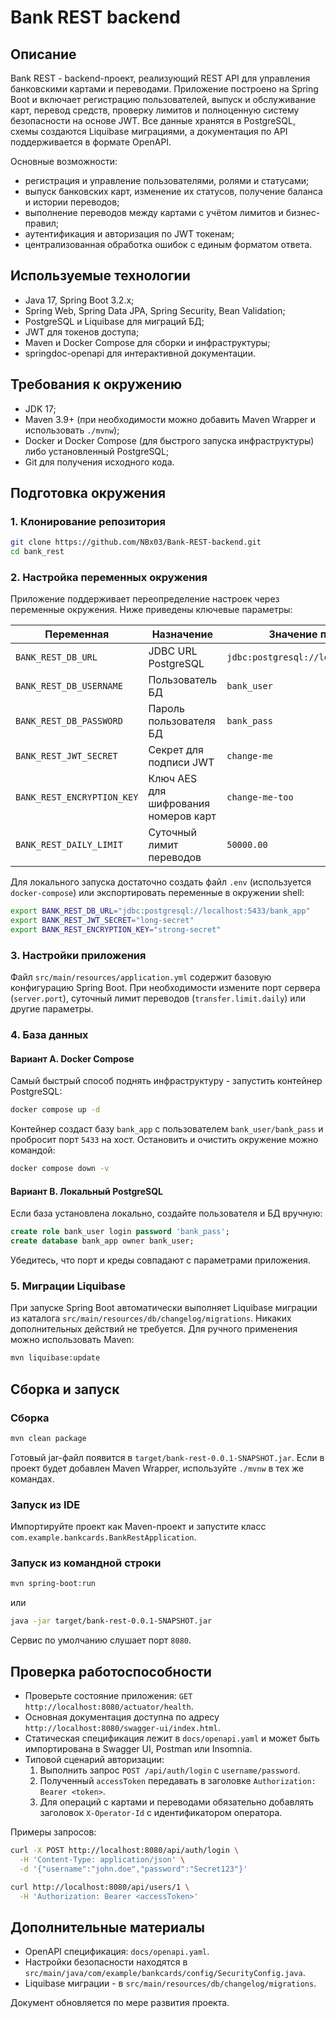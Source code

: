 # Bank REST backend

## Описание
Bank REST - backend-проект, реализующий REST API для управления банковскими картами и переводами. Приложение построено на Spring Boot и включает регистрацию пользователей, выпуск и обслуживание карт, перевод средств, проверку лимитов и полноценную систему безопасности на основе JWT. Все данные хранятся в PostgreSQL, схемы создаются Liquibase миграциями, а документация по API поддерживается в формате OpenAPI.

Основные возможности:
- регистрация и управление пользователями, ролями и статусами;
- выпуск банковских карт, изменение их статусов, получение баланса и истории переводов;
- выполнение переводов между картами с учётом лимитов и бизнес-правил;
- аутентификация и авторизация по JWT токенам;
- централизованная обработка ошибок с единым форматом ответа.

## Используемые технологии
- Java 17, Spring Boot 3.2.x;
- Spring Web, Spring Data JPA, Spring Security, Bean Validation;
- PostgreSQL и Liquibase для миграций БД;
- JWT для токенов доступа;
- Maven и Docker Compose для сборки и инфраструктуры;
- springdoc-openapi для интерактивной документации.

## Требования к окружению
- JDK 17;
- Maven 3.9+ (при необходимости можно добавить Maven Wrapper и использовать `./mvnw`);
- Docker и Docker Compose (для быстрого запуска инфраструктуры) либо установленный PostgreSQL;
- Git для получения исходного кода.

## Подготовка окружения
### 1. Клонирование репозитория
```bash
git clone https://github.com/NBx03/Bank-REST-backend.git
cd bank_rest
```

### 2. Настройка переменных окружения
Приложение поддерживает переопределение настроек через переменные окружения. Ниже приведены ключевые параметры:

| Переменная | Назначение | Значение по умолчанию |
| --- | --- | --- |
| `BANK_REST_DB_URL` | JDBC URL PostgreSQL | `jdbc:postgresql://localhost:5433/bank_app` |
| `BANK_REST_DB_USERNAME` | Пользователь БД | `bank_user` |
| `BANK_REST_DB_PASSWORD` | Пароль пользователя БД | `bank_pass` |
| `BANK_REST_JWT_SECRET` | Секрет для подписи JWT | `change-me` |
| `BANK_REST_ENCRYPTION_KEY` | Ключ AES для шифрования номеров карт | `change-me-too` |
| `BANK_REST_DAILY_LIMIT` | Суточный лимит переводов | `50000.00` |

Для локального запуска достаточно создать файл `.env` (используется `docker-compose`) или экспортировать переменные в окружении shell:
```bash
export BANK_REST_DB_URL="jdbc:postgresql://localhost:5433/bank_app"
export BANK_REST_JWT_SECRET="long-secret"
export BANK_REST_ENCRYPTION_KEY="strong-secret"
```

### 3. Настройки приложения
Файл `src/main/resources/application.yml` содержит базовую конфигурацию Spring Boot. При необходимости измените порт сервера (`server.port`), суточный лимит переводов (`transfer.limit.daily`) или другие параметры.

### 4. База данных
#### Вариант A. Docker Compose
Самый быстрый способ поднять инфраструктуру - запустить контейнер PostgreSQL:
```bash
docker compose up -d
```
Контейнер создаст базу `bank_app` с пользователем `bank_user/bank_pass` и пробросит порт `5433` на хост. Остановить и очистить окружение можно командой:
```bash
docker compose down -v
```

#### Вариант B. Локальный PostgreSQL
Если база установлена локально, создайте пользователя и БД вручную:
```sql
create role bank_user login password 'bank_pass';
create database bank_app owner bank_user;
```
Убедитесь, что порт и креды совпадают с параметрами приложения.

### 5. Миграции Liquibase
При запуске Spring Boot автоматически выполняет Liquibase миграции из каталога `src/main/resources/db/changelog/migrations`. Никаких дополнительных действий не требуется. Для ручного применения можно использовать Maven:
```bash
mvn liquibase:update
```

## Сборка и запуск
### Сборка
```bash
mvn clean package
```
Готовый jar-файл появится в `target/bank-rest-0.0.1-SNAPSHOT.jar`. Если в проект будет добавлен Maven Wrapper, используйте `./mvnw` в тех же командах.

### Запуск из IDE
Импортируйте проект как Maven-проект и запустите класс `com.example.bankcards.BankRestApplication`.

### Запуск из командной строки
```bash
mvn spring-boot:run
```
или
```bash
java -jar target/bank-rest-0.0.1-SNAPSHOT.jar
```

Сервис по умолчанию слушает порт `8080`.

## Проверка работоспособности
- Проверьте состояние приложения: `GET http://localhost:8080/actuator/health`.
- Основная документация доступна по адресу `http://localhost:8080/swagger-ui/index.html`.
- Статическая спецификация лежит в `docs/openapi.yaml` и может быть импортирована в Swagger UI, Postman или Insomnia.
- Типовой сценарий авторизации:
   1. Выполнить запрос `POST /api/auth/login` с `username/password`.
   2. Полученный `accessToken` передавать в заголовке `Authorization: Bearer <token>`.
   3. Для операций с картами и переводами обязательно добавлять заголовок `X-Operator-Id` с идентификатором оператора.

Примеры запросов:
```bash
curl -X POST http://localhost:8080/api/auth/login \
  -H 'Content-Type: application/json' \
  -d '{"username":"john.doe","password":"Secret123"}'

curl http://localhost:8080/api/users/1 \
  -H 'Authorization: Bearer <accessToken>'
```

## Дополнительные материалы
- OpenAPI спецификация: `docs/openapi.yaml`.
- Настройки безопасности находятся в `src/main/java/com/example/bankcards/config/SecurityConfig.java`.
- Liquibase миграции - в `src/main/resources/db/changelog/migrations`.

Документ обновляется по мере развития проекта.